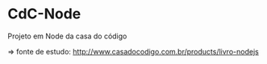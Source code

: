 CdC-Node
========

Projeto em Node da casa do código 

=> fonte de estudo: http://www.casadocodigo.com.br/products/livro-nodejs
